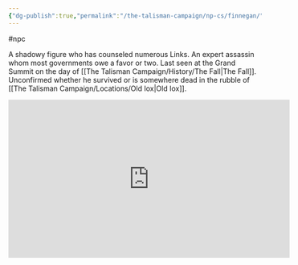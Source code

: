 ```yaml
---
{"dg-publish":true,"permalink":"/the-talisman-campaign/np-cs/finnegan/","noteIcon":""}
---
```


#npc

A shadowy figure who has counseled numerous Links. An expert assassin whom most governments owe a favor or two. Last seen at the Grand Summit on the day of [[The Talisman Campaign/History/The Fall\|The Fall]]. Unconfirmed whether he survived or is somewhere dead in the rubble of [[The Talisman Campaign/Locations/Old Iox\|Old Iox]]. 

<iframe width="560" height="315" src="https://www.youtube.com/embed/TV3vT5nW_I4?si=rTm1NjhP82NrN0Bd&amp;clip=UgkxBfHnmpxb6wg_J67h3KKtfWbHZGHYlOgl&amp;clipt=EOzTAxiKuQQ" title="YouTube video player" frameborder="0" allow="accelerometer; autoplay; clipboard-write; encrypted-media; gyroscope; picture-in-picture; web-share" referrerpolicy="strict-origin-when-cross-origin" allowfullscreen></iframe>